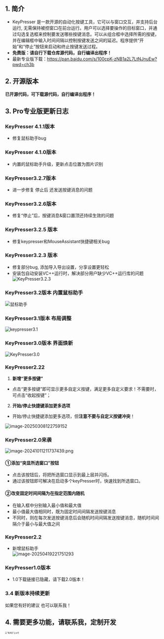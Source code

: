 ## 1. 简介
- KeyPresser 是一款开源的自动化按键工具，它可以与窗口交互，并支持后台运行, 无需保持被控窗口在前台运行。用户可以选择要操作的目标窗口，并通过勾选复选框来控制要发送哪些按键消息。可以从组合框中选择所需的按键，并在编辑框中输入时间间隔以控制按键发送之间的延迟。程序提供“开始”和“停止”按钮来启动和终止按键发送过程。
- **免费版：请自行下载仓库源代码，自行编译出程序！**
- 最新专业版下载：https://pan.baidu.com/s/100cpK-zNB1a2L7LtNJnuEw?pwd=ch3b
## 2. 开源版本
**已开源代码，可下载源代码，自行编译出程序！**<br/>
## 3. Pro专业版更新日志
### KeyPresser 4.1.1版本
- 修复鼠标助手bug
### KeyPresser 4.1.0版本
- 内置的鼠标助手升级，更新点击位置为图片识别
### KeyPresser3.2.7版本
- 进一步修复 停止后 还发送按键消息的问题
### KeyPresser3.2.6版本
-  修复“停止”后，按键消息&窗口置顶还持续生效的问题
### KeyPresser3.2.5 版本
- 修复keypresser和MouseAssistant快捷键相关bug
### KeyPresser3.2.3 版本
-  修复部分bug, 添加导入导出设置，分享设置更轻松
- 安装包自动安装VC++运行时，解决部分用户缺少VC++运行库的问题<br>
![KeyPresser3.2.3](https://s2.loli.net/2025/05/24/QyzAKxSIpDBXrU1.png)
### KeyPresser3.2版本 内置鼠标助手
![鼠标助手](https://s2.loli.net/2025/05/10/Z6DxuEagfHUt3m2.png)
### KeyPresser3.1版本 布局调整
![keypresser3.1](https://s2.loli.net/2025/05/03/UvzlI9PqtCDGMQB.png)
### KeyPresser3.0版本 界面焕新
![KeyPresser3.0](https://s2.loli.net/2025/05/02/Nsa26iFZ3bYvTpg.png)
### KeyPresser2.22
1. **新增“更多按键”**
- 点击“更多按键”即可显示更多自定义按键，满足更多自定义要求！不需要时，可点击“收起按键”；
2. **开始/停止快捷键添加更多选项**
- 开始/停止快捷键添加更多选项，但**注意不要与自定义按键冲突**！
  
![image-20250308122759152](https://s2.loli.net/2025/03/08/G5q6nhj2eTBPagW.png)
### KeyPresser2.0来袭
![image-20241011211737439.png](https://s2.loli.net/2024/10/11/J5afKz1opuWsyS2.png)

#### ①添加“突显所选窗口”按钮
- 点击该按钮后，将把所选窗口显示到最上层并闪烁。
- 通过该按钮即可解决在启动多个keyPresser时，快速找到所选窗口。

#### ②改变固定时间间隔为在指定范围内随机
- 在输入框中分别输入最小值和最大值
- 最小值最大值相同时，既为固定时间间隔发送按键消息
- 不同时，则在每次发送按键消息后会随机时间间隔发送按键消息，随机时间间隔介于最小与最大值之间 <br>
### KeyPresser2.2
- 新增鼠标助手<br/>
  ![image-20250419221751293](https://s2.loli.net/2025/04/19/NlGxZevOtj7oJdP.png)

### KeyPresser1.0版本
- 1.0下载链接已隐藏，请下载2.0版本！<br>
### 3.4 新版本持续更新
如果您有好的建议 也可以联系我！

## 4. 需要更多功能，请联系我，定制开发
<img src="https://www.progdomain.com/wp-content/uploads/2024/04/1781713773764_.pic_.jpg" alt="“程序区”公众号" style="zoom:40%;">



